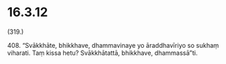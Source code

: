 

# 16.3.12



(319.)

408\. “Svākkhāte, bhikkhave, dhammavinaye yo āraddhavīriyo so sukhaṃ viharati. Taṃ kissa hetu? Svākkhātattā, bhikkhave, dhammassā”ti.



